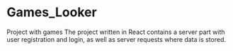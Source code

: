 # Games_Looker
Project with games
The project written in React contains a server part with user registration and login, as well as server requests where data is stored.
